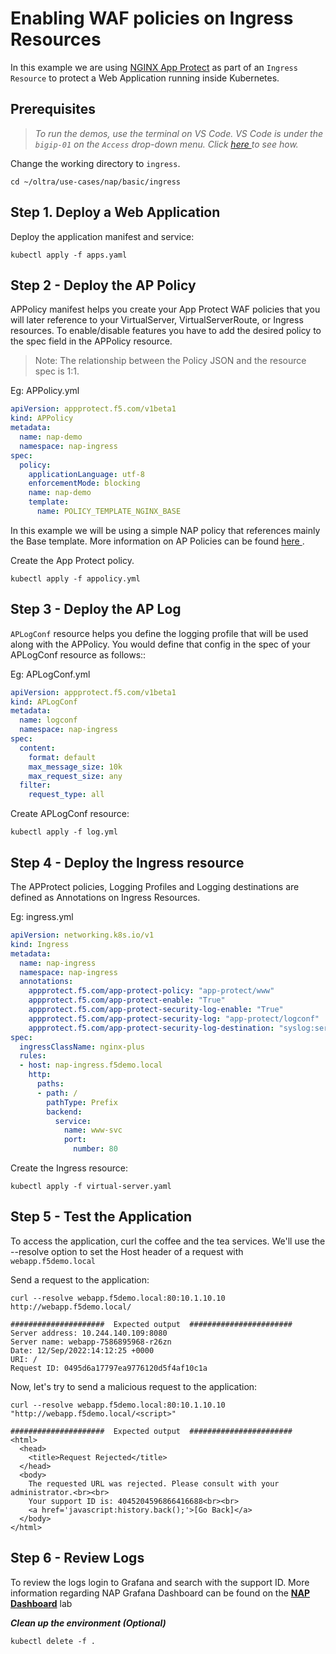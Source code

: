 # Enabling WAF policies on Ingress Resources

In this example we are using [NGINX App Protect](https://www.nginx.com/products/nginx-app-protect/) as part of an `Ingress Resource` to protect a Web Application running inside Kubernetes.

## Prerequisites

> *To run the demos, use the terminal on VS Code. VS Code is under the `bigip-01` on the `Access` drop-down menu. Click <a href="https://raw.githubusercontent.com/F5EMEA/oltra/main/vscode.png"> here </a> to see how.*

Change the working directory to `ingress`.
```
cd ~/oltra/use-cases/nap/basic/ingress
```

## Step 1. Deploy a Web Application

Deploy the application manifest and service:
```
kubectl apply -f apps.yaml
```

## Step 2 - Deploy the AP Policy
APPolicy manifest helps you create your App Protect WAF policies that you will later reference to your VirtualServer, VirtualServerRoute, or Ingress resources. To enable/disable features you have to add the desired policy to the spec field in the APPolicy resource.

> Note: The relationship between the Policy JSON and the resource spec is 1:1.

Eg: APPolicy.yml
```yml
apiVersion: appprotect.f5.com/v1beta1
kind: APPolicy
metadata:
  name: nap-demo
  namespace: nap-ingress
spec:
  policy:
    applicationLanguage: utf-8
    enforcementMode: blocking
    name: nap-demo
    template:
      name: POLICY_TEMPLATE_NGINX_BASE
```
In this example we will be using a simple NAP policy that references mainly the Base template. More information on AP Policies can be found <a href="https://docs.nginx.com/nginx-app-protect/configuration-guide/configuration/#policy-configuration-overview"> here </a>. 

Create the App Protect policy.
```
kubectl apply -f appolicy.yml
```

## Step 3 - Deploy the AP Log
`APLogConf` resource helps you define the logging profile that will be used along with the APPolicy. You would define that config in the spec of your APLogConf resource as follows::

Eg: APLogConf.yml
```yml
apiVersion: appprotect.f5.com/v1beta1
kind: APLogConf
metadata:
  name: logconf
  namespace: nap-ingress
spec:
  content:
    format: default
    max_message_size: 10k
    max_request_size: any
  filter:
    request_type: all
```

Create APLogConf resource:
```
kubectl apply -f log.yml
```

## Step 4 - Deploy the Ingress resource
The APProtect policies, Logging Profiles and Logging destinations are defined as Annotations on Ingress Resources.

Eg: ingress.yml
```yml
apiVersion: networking.k8s.io/v1
kind: Ingress
metadata:
  name: nap-ingress
  namespace: nap-ingress
  annotations:
    appprotect.f5.com/app-protect-policy: "app-protect/www"
    appprotect.f5.com/app-protect-enable: "True"                              
    appprotect.f5.com/app-protect-security-log-enable: "True"                 
    appprotect.f5.com/app-protect-security-log: "app-protect/logconf" 
    appprotect.f5.com/app-protect-security-log-destination: "syslog:server=10.1.1.7:515"
spec:
  ingressClassName: nginx-plus
  rules:
  - host: nap-ingress.f5demo.local
    http:
      paths:
      - path: /
        pathType: Prefix
        backend:
          service:
            name: www-svc
            port:
              number: 80
```      

Create the Ingress resource:
```
kubectl apply -f virtual-server.yaml
```

## Step 5 - Test the Application

To access the application, curl the coffee and the tea services. We'll use the --resolve option to set the Host header of a request with `webapp.f5demo.local`

Send a request to the application:
```
curl --resolve webapp.f5demo.local:80:10.1.10.10 http://webapp.f5demo.local/

#####################  Expected output  #######################
Server address: 10.244.140.109:8080
Server name: webapp-7586895968-r26zn
Date: 12/Sep/2022:14:12:25 +0000
URI: /
Request ID: 0495d6a17797ea9776120d5f4af10c1a
```

Now, let's try to send a malicious request to the application:
```
curl --resolve webapp.f5demo.local:80:10.1.10.10 "http://webapp.f5demo.local/<script>"

#####################  Expected output  #######################
<html>
  <head>
    <title>Request Rejected</title>
  </head>
  <body>
    The requested URL was rejected. Please consult with your administrator.<br><br>
    Your support ID is: 4045204596866416688<br><br>
    <a href='javascript:history.back();'>[Go Back]</a>
  </body>
</html>
```

## Step 6 - Review Logs

To review the logs login to Grafana and search with the support ID. More information regarding NAP Grafana Dashboard can be found on the [**NAP Dashboard**](https://github.com/F5EMEA/oltra/tree/main/use-cases/nap/monitoring) lab


***Clean up the environment (Optional)***
```
kubectl delete -f .
```
